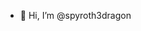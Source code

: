 - 👋 Hi, I’m @spyroth3dragon

<!---
spyroth3dragon/spyroth3dragon is a ✨ special ✨ repository because its `README.md` (this file) appears on your GitHub profile.
You can click the Preview link to take a look at your changes.
--->
